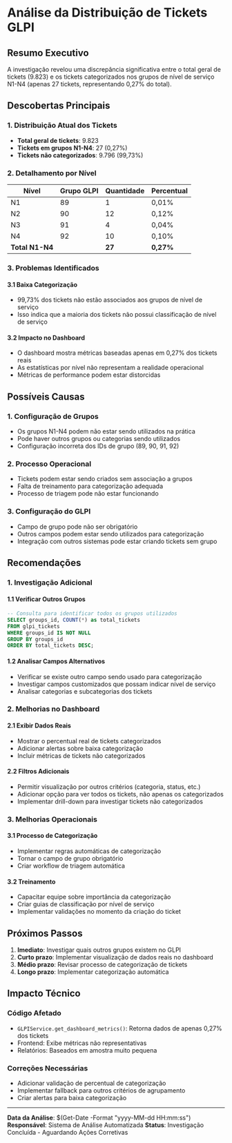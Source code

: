 # Análise da Distribuição de Tickets GLPI

## Resumo Executivo

A investigação revelou uma discrepância significativa entre o total geral de tickets (9.823) e os tickets categorizados nos grupos de nível de serviço N1-N4 (apenas 27 tickets, representando 0,27% do total).

## Descobertas Principais

### 1. Distribuição Atual dos Tickets

- **Total geral de tickets**: 9.823
- **Tickets em grupos N1-N4**: 27 (0,27%)
- **Tickets não categorizados**: 9.796 (99,73%)

### 2. Detalhamento por Nível

| Nível | Grupo GLPI | Quantidade | Percentual |
|-------|------------|------------|------------|
| N1    | 89         | 1          | 0,01%      |
| N2    | 90         | 12         | 0,12%      |
| N3    | 91         | 4          | 0,04%      |
| N4    | 92         | 10         | 0,10%      |
| **Total N1-N4** | | **27** | **0,27%** |

### 3. Problemas Identificados

#### 3.1 Baixa Categorização
- 99,73% dos tickets não estão associados aos grupos de nível de serviço
- Isso indica que a maioria dos tickets não possui classificação de nível de serviço

#### 3.2 Impacto no Dashboard
- O dashboard mostra métricas baseadas apenas em 0,27% dos tickets reais
- As estatísticas por nível não representam a realidade operacional
- Métricas de performance podem estar distorcidas

## Possíveis Causas

### 1. Configuração de Grupos
- Os grupos N1-N4 podem não estar sendo utilizados na prática
- Pode haver outros grupos ou categorias sendo utilizados
- Configuração incorreta dos IDs de grupo (89, 90, 91, 92)

### 2. Processo Operacional
- Tickets podem estar sendo criados sem associação a grupos
- Falta de treinamento para categorização adequada
- Processo de triagem pode não estar funcionando

### 3. Configuração do GLPI
- Campo de grupo pode não ser obrigatório
- Outros campos podem estar sendo utilizados para categorização
- Integração com outros sistemas pode estar criando tickets sem grupo

## Recomendações

### 1. Investigação Adicional

#### 1.1 Verificar Outros Grupos
```sql
-- Consulta para identificar todos os grupos utilizados
SELECT groups_id, COUNT(*) as total_tickets 
FROM glpi_tickets 
WHERE groups_id IS NOT NULL 
GROUP BY groups_id 
ORDER BY total_tickets DESC;
```

#### 1.2 Analisar Campos Alternativos
- Verificar se existe outro campo sendo usado para categorização
- Investigar campos customizados que possam indicar nível de serviço
- Analisar categorias e subcategorias dos tickets

### 2. Melhorias no Dashboard

#### 2.1 Exibir Dados Reais
- Mostrar o percentual real de tickets categorizados
- Adicionar alertas sobre baixa categorização
- Incluir métricas de tickets não categorizados

#### 2.2 Filtros Adicionais
- Permitir visualização por outros critérios (categoria, status, etc.)
- Adicionar opção para ver todos os tickets, não apenas os categorizados
- Implementar drill-down para investigar tickets não categorizados

### 3. Melhorias Operacionais

#### 3.1 Processo de Categorização
- Implementar regras automáticas de categorização
- Tornar o campo de grupo obrigatório
- Criar workflow de triagem automática

#### 3.2 Treinamento
- Capacitar equipe sobre importância da categorização
- Criar guias de classificação por nível de serviço
- Implementar validações no momento da criação do ticket

## Próximos Passos

1. **Imediato**: Investigar quais outros grupos existem no GLPI
2. **Curto prazo**: Implementar visualização de dados reais no dashboard
3. **Médio prazo**: Revisar processo de categorização de tickets
4. **Longo prazo**: Implementar categorização automática

## Impacto Técnico

### Código Afetado
- `GLPIService.get_dashboard_metrics()`: Retorna dados de apenas 0,27% dos tickets
- Frontend: Exibe métricas não representativas
- Relatórios: Baseados em amostra muito pequena

### Correções Necessárias
- Adicionar validação de percentual de categorização
- Implementar fallback para outros critérios de agrupamento
- Criar alertas para baixa categorização

---

**Data da Análise**: $(Get-Date -Format "yyyy-MM-dd HH:mm:ss")
**Responsável**: Sistema de Análise Automatizada
**Status**: Investigação Concluída - Aguardando Ações Corretivas